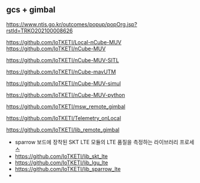 

## gcs + gimbal 


https://www.ntis.go.kr/outcomes/popup/popOrg.jsp?rstId=TRKO202100008626

https://github.com/IoTKETI/Local-nCube-MUV
https://github.com/IoTKETI/nCube-MUV


https://github.com/IoTKETI/nCube-MUV-SITL

https://github.com/IoTKETI/nCube-mavUTM

https://github.com/IoTKETI/nCube-MUV-simul

https://github.com/IoTKETI/nCube-MUV-python

https://github.com/IoTKETI/msw_remote_gimbal

https://github.com/IoTKETI/Telemetry_onLocal

https://github.com/IoTKETI/lib_remote_gimbal



- sparrow 보드에 장착된 SKT LTE 모듈의 LTE 품질을 측정하는 라이브러리 프로세스
- https://github.com/IoTKETI/lib_skt_lte
- https://github.com/IoTKETI/lib_lgu_lte
- https://github.com/IoTKETI/lib_sparrow_lte
-  

